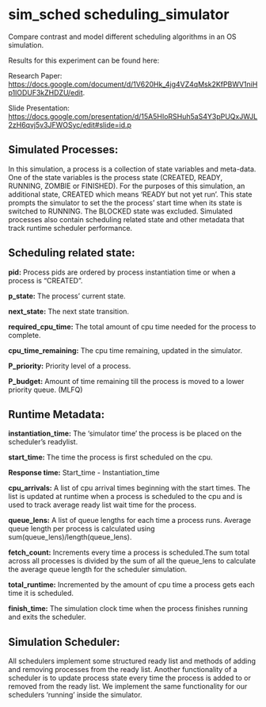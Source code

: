 # sim_sched scheduling_simulator
Compare contrast and model different scheduling algorithms in an OS simulation.

Results for this experiment can be found here: 

Research Paper: https://docs.google.com/document/d/1V620Hk_4jg4VZ4qMsk2KfPBWV1niHp1lODUF3kZHDZU/edit.

Slide Presentation: https://docs.google.com/presentation/d/15A5HIoRSHuh5aS4Y3pPUQxJWJL2zH6qvj5v3JFWOSyc/edit#slide=id.p

## Simulated Processes: 
In this simulation, a process is  a collection of state variables and meta-data. One of the state variables is the process state (CREATED, READY, RUNNING, ZOMBIE or FINISHED). For the purposes of this simulation, an additional state, CREATED which means ‘READY but not yet run’. This state prompts the simulator to set the the process’ start time when its state is switched to RUNNING. The BLOCKED state was excluded. Simulated processes also contain scheduling related state and other metadata that track runtime scheduler performance. 

## Scheduling related state:
**pid:**  Process pids are ordered by process instantiation time or when a process is “CREATED”.

**p_state:** The process’ current state.

**next_state:** The next state transition.

**required_cpu_time:** The total amount of cpu time needed for the process to complete.

**cpu_time_remaining:** The cpu time remaining, updated in the simulator.

**P_priority:** Priority level of a process.

**P_budget:** Amount of time remaining till the process is moved to a lower priority queue. (MLFQ)

## Runtime Metadata:
**instantiation_time:** The ‘simulator time’ the process is be placed on the scheduler’s readylist.

**start_time:** The time the process is first scheduled on the cpu.

**Response time:** Start_time - Instantiation_time

**cpu_arrivals:** A list of cpu arrival times beginning with the start times. The list is updated at runtime when a process is scheduled to the cpu and is used to track average ready list wait time for the process. 

**queue_lens:** A list of queue lengths for each time a process runs. Average queue length per process is calculated using sum(queue_lens)/length(queue_lens).

**fetch_count:** Increments every time  a process is scheduled.The sum total across all processes is divided by the sum of all the queue_lens to calculate the average queue length for the scheduler simulation.

**total_runtime:** Incremented by the amount of cpu time a process gets each time it is scheduled.

**finish_time:** The simulation clock time when the process finishes running and exits the scheduler.

## Simulation Scheduler:
All schedulers implement some structured ready list and methods of adding and removing processes from the ready list. Another functionality of a scheduler is to update process state every time the process is added to or removed from the ready list. We implement the same functionality for our schedulers ‘running’ inside the simulator.
